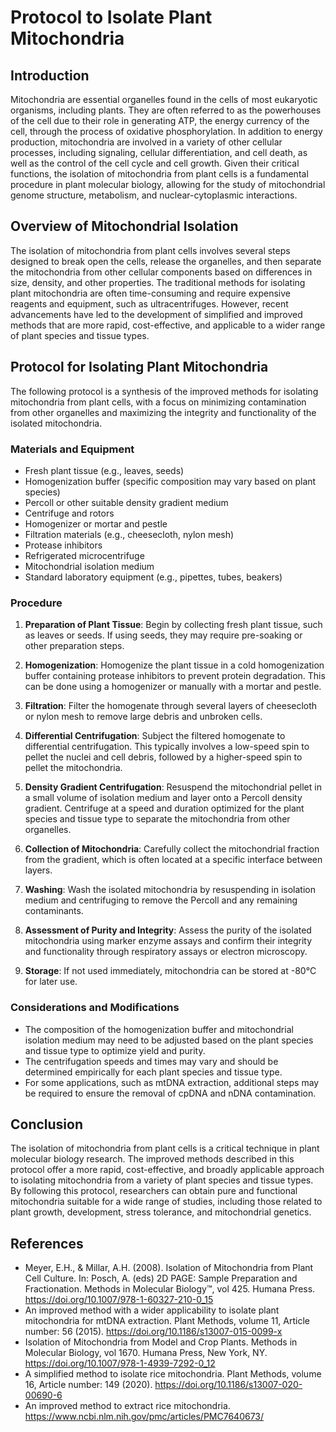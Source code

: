 # Protocol to Isolate Plant Mitochondria

## Introduction

Mitochondria are essential organelles found in the cells of most eukaryotic organisms, including plants. They are often referred to as the powerhouses of the cell due to their role in generating ATP, the energy currency of the cell, through the process of oxidative phosphorylation. In addition to energy production, mitochondria are involved in a variety of other cellular processes, including signaling, cellular differentiation, and cell death, as well as the control of the cell cycle and cell growth. Given their critical functions, the isolation of mitochondria from plant cells is a fundamental procedure in plant molecular biology, allowing for the study of mitochondrial genome structure, metabolism, and nuclear-cytoplasmic interactions.

## Overview of Mitochondrial Isolation

The isolation of mitochondria from plant cells involves several steps designed to break open the cells, release the organelles, and then separate the mitochondria from other cellular components based on differences in size, density, and other properties. The traditional methods for isolating plant mitochondria are often time-consuming and require expensive reagents and equipment, such as ultracentrifuges. However, recent advancements have led to the development of simplified and improved methods that are more rapid, cost-effective, and applicable to a wider range of plant species and tissue types.

## Protocol for Isolating Plant Mitochondria

The following protocol is a synthesis of the improved methods for isolating mitochondria from plant cells, with a focus on minimizing contamination from other organelles and maximizing the integrity and functionality of the isolated mitochondria.

### Materials and Equipment

- Fresh plant tissue (e.g., leaves, seeds)
- Homogenization buffer (specific composition may vary based on plant species)
- Percoll or other suitable density gradient medium
- Centrifuge and rotors
- Homogenizer or mortar and pestle
- Filtration materials (e.g., cheesecloth, nylon mesh)
- Protease inhibitors
- Refrigerated microcentrifuge
- Mitochondrial isolation medium
- Standard laboratory equipment (e.g., pipettes, tubes, beakers)

### Procedure

1. **Preparation of Plant Tissue**: Begin by collecting fresh plant tissue, such as leaves or seeds. If using seeds, they may require pre-soaking or other preparation steps.

2. **Homogenization**: Homogenize the plant tissue in a cold homogenization buffer containing protease inhibitors to prevent protein degradation. This can be done using a homogenizer or manually with a mortar and pestle.

3. **Filtration**: Filter the homogenate through several layers of cheesecloth or nylon mesh to remove large debris and unbroken cells.

4. **Differential Centrifugation**: Subject the filtered homogenate to differential centrifugation. This typically involves a low-speed spin to pellet the nuclei and cell debris, followed by a higher-speed spin to pellet the mitochondria.

5. **Density Gradient Centrifugation**: Resuspend the mitochondrial pellet in a small volume of isolation medium and layer onto a Percoll density gradient. Centrifuge at a speed and duration optimized for the plant species and tissue type to separate the mitochondria from other organelles.

6. **Collection of Mitochondria**: Carefully collect the mitochondrial fraction from the gradient, which is often located at a specific interface between layers.

7. **Washing**: Wash the isolated mitochondria by resuspending in isolation medium and centrifuging to remove the Percoll and any remaining contaminants.

8. **Assessment of Purity and Integrity**: Assess the purity of the isolated mitochondria using marker enzyme assays and confirm their integrity and functionality through respiratory assays or electron microscopy.

9. **Storage**: If not used immediately, mitochondria can be stored at -80°C for later use.

### Considerations and Modifications

- The composition of the homogenization buffer and mitochondrial isolation medium may need to be adjusted based on the plant species and tissue type to optimize yield and purity.
- The centrifugation speeds and times may vary and should be determined empirically for each plant species and tissue type.
- For some applications, such as mtDNA extraction, additional steps may be required to ensure the removal of cpDNA and nDNA contamination.

## Conclusion

The isolation of mitochondria from plant cells is a critical technique in plant molecular biology research. The improved methods described in this protocol offer a more rapid, cost-effective, and broadly applicable approach to isolating mitochondria from a variety of plant species and tissue types. By following this protocol, researchers can obtain pure and functional mitochondria suitable for a wide range of studies, including those related to plant growth, development, stress tolerance, and mitochondrial genetics.

## References

- Meyer, E.H., & Millar, A.H. (2008). Isolation of Mitochondria from Plant Cell Culture. In: Posch, A. (eds) 2D PAGE: Sample Preparation and Fractionation. Methods in Molecular Biology™, vol 425. Humana Press. https://doi.org/10.1007/978-1-60327-210-0_15
- An improved method with a wider applicability to isolate plant mitochondria for mtDNA extraction. Plant Methods, volume 11, Article number: 56 (2015). https://doi.org/10.1186/s13007-015-0099-x
- Isolation of Mitochondria from Model and Crop Plants. Methods in Molecular Biology, vol 1670. Humana Press, New York, NY. https://doi.org/10.1007/978-1-4939-7292-0_12
- A simplified method to isolate rice mitochondria. Plant Methods, volume 16, Article number: 149 (2020). https://doi.org/10.1186/s13007-020-00690-6
- An improved method to extract rice mitochondria. https://www.ncbi.nlm.nih.gov/pmc/articles/PMC7640673/